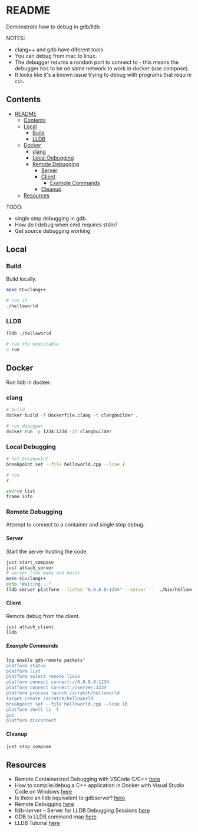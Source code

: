 # README

Demonstrate how to debug in gdb/lldb

NOTES:

- clang++ and gdb have diferent tools
- You can debug from mac to linux.  
- The debugger returns a random port to connect to - this means the debugger has to be on same network to work in docker (use compose).  
- It looks like it's a known issue trying to debug with programs that require `cin`.  

## Contents

- [README](#readme)
  - [Contents](#contents)
  - [Local](#local)
    - [Build](#build)
    - [LLDB](#lldb)
  - [Docker](#docker)
    - [clang](#clang)
    - [Local Debugging](#local-debugging)
    - [Remote Debugging](#remote-debugging)
      - [Server](#server)
      - [Client](#client)
        - [Example Commands](#example-commands)
      - [Cleanup](#cleanup)
  - [Resources](#resources)

TODO:

- single step debugging in gdb.  
- How do I debug when cmd requires stdin?
- Get source debugging working

## Local

### Build

Build locally.  

```sh
make CC=clang++

# run it
./helloworld
```

### LLDB

```sh
lldb ./helloworld

# run the executable
> run
```

## Docker

Run lldb in docker.  

### clang

```sh
# build
docker build -f Dockerfile.clang -t clangbuilder . 

# run debugger
docker run -p 1234:1234 -it clangbuilder
```

### Local Debugging

```sh
# set breakpoint
breakpoint set --file helloworld.cpp --line 7

# run
r

source list
frame info
```

### Remote Debugging

Attempt to connect to a container and single step debug.  

#### Server

Start the server hosting the code.  

```sh
just start_compose
just attach_server 
# server (run make and host)
make CC=clang++
echo "Waiting..."
lldb-server platform --listen "0.0.0.0:1234" --server --  ./bin/helloworld
```

#### Client

Remote debug from the client.  

```sh
just attach_client 
lldb
```

##### Example Commands

```sh
log enable gdb-remote packets"
platform status
platform list
platform select remote-linux
platform connect connect://0.0.0.0:1234
platform connect connect://server:1234
platform process launch /scratch/helloworld
target create /scratch/helloworld
breakpoint set --file helloworld.cpp --line 16
platform shell ls -l
gui
platform disconnect
```

#### Cleanup

```sh
just stop_compose
```

## Resources

- Remote Containerized Debugging with VSCode C/C++ [here](https://www.vinnie.work/blog/2020-10-22-vscode-c-debug/)
- How to compile/debug a C++ application in Docker with Visual Studio Code on Windows [here](https://stackoverflow.com/questions/51433937/how-to-compile-debug-a-c-application-in-docker-with-visual-studio-code-on-wind)
- Is there an lldb equivalent to gdbserver? [here](https://stackoverflow.com/questions/46001954/is-there-an-lldb-equivalent-to-gdbserver)
- Remote Debugging [here](https://lldb.llvm.org/use/remote.html)
- lldb-server – Server for LLDB Debugging Sessions [here](https://lldb.llvm.org/man/lldb-server.html)
- GDB to LLDB command map [here](https://lldb.llvm.org/use/map.html)
- LLDB Tutorial [here](https://lldb.llvm.org/use/tutorial.html)

